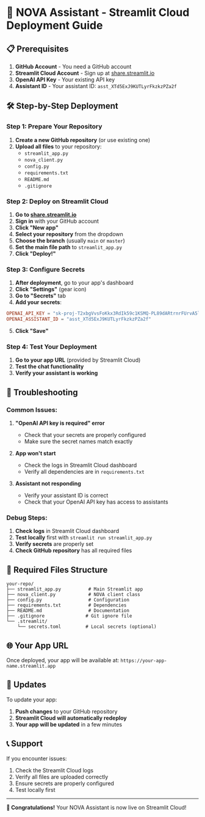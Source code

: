 # 🚀 NOVA Assistant - Streamlit Cloud Deployment Guide

## 📋 Prerequisites

1. **GitHub Account** - You need a GitHub account
2. **Streamlit Cloud Account** - Sign up at [share.streamlit.io](https://share.streamlit.io)
3. **OpenAI API Key** - Your existing API key
4. **Assistant ID** - Your assistant ID: `asst_XTd5ExJ9KUTLyrFkzkzPZa2f`

## 🛠️ Step-by-Step Deployment

### Step 1: Prepare Your Repository

1. **Create a new GitHub repository** (or use existing one)
2. **Upload all files** to your repository:
   - `streamlit_app.py`
   - `nova_client.py`
   - `config.py`
   - `requirements.txt`
   - `README.md`
   - `.gitignore`

### Step 2: Deploy on Streamlit Cloud

1. **Go to [share.streamlit.io](https://share.streamlit.io)**
2. **Sign in** with your GitHub account
3. **Click "New app"**
4. **Select your repository** from the dropdown
5. **Choose the branch** (usually `main` or `master`)
6. **Set the main file path** to `streamlit_app.py`
7. **Click "Deploy!"**

### Step 3: Configure Secrets

1. **After deployment**, go to your app's dashboard
2. **Click "Settings"** (gear icon)
3. **Go to "Secrets"** tab
4. **Add your secrets**:

```toml
OPENAI_API_KEY = "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"
OPENAI_ASSISTANT_ID = "asst_XTd5ExJ9KUTLyrFkzkzPZa2f"
```

5. **Click "Save"**

### Step 4: Test Your Deployment

1. **Go to your app URL** (provided by Streamlit Cloud)
2. **Test the chat functionality**
3. **Verify your assistant is working**

## 🔧 Troubleshooting

### Common Issues:

1. **"OpenAI API key is required" error**
   - Check that your secrets are properly configured
   - Make sure the secret names match exactly

2. **App won't start**
   - Check the logs in Streamlit Cloud dashboard
   - Verify all dependencies are in `requirements.txt`

3. **Assistant not responding**
   - Verify your assistant ID is correct
   - Check that your OpenAI API key has access to assistants

### Debug Steps:

1. **Check logs** in Streamlit Cloud dashboard
2. **Test locally** first with `streamlit run streamlit_app.py`
3. **Verify secrets** are properly set
4. **Check GitHub repository** has all required files

## 📁 Required Files Structure

```
your-repo/
├── streamlit_app.py          # Main Streamlit app
├── nova_client.py            # NOVA client class
├── config.py                 # Configuration
├── requirements.txt          # Dependencies
├── README.md                 # Documentation
├── .gitignore               # Git ignore file
└── .streamlit/
    └── secrets.toml         # Local secrets (optional)
```

## 🌐 Your App URL

Once deployed, your app will be available at:
`https://your-app-name.streamlit.app`

## 🔄 Updates

To update your app:
1. **Push changes** to your GitHub repository
2. **Streamlit Cloud will automatically redeploy**
3. **Your app will be updated** in a few minutes

## 📞 Support

If you encounter issues:
1. Check the Streamlit Cloud logs
2. Verify all files are uploaded correctly
3. Ensure secrets are properly configured
4. Test locally first

---

**🎉 Congratulations!** Your NOVA Assistant is now live on Streamlit Cloud!
